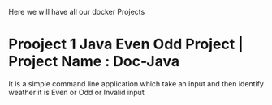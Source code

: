 Here we will have all our docker Projects

# Prooject 1 Java Even Odd Project | Project Name : Doc-Java
It is a simple command line application which take an input
and then identify weather it is Even or Odd or Invalid input
